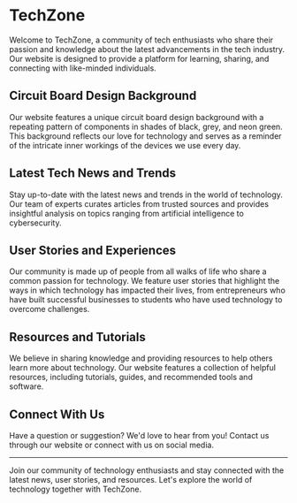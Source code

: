 <!--font:Poppins-->

# TechZone

Welcome to TechZone, a community of tech enthusiasts who share their passion and knowledge about the latest advancements in the tech industry. Our website is designed to provide a platform for learning, sharing, and connecting with like-minded individuals.

## Circuit Board Design Background

Our website features a unique circuit board design background with a repeating pattern of components in shades of black, grey, and neon green. This background reflects our love for technology and serves as a reminder of the intricate inner workings of the devices we use every day.

## Latest Tech News and Trends

Stay up-to-date with the latest news and trends in the world of technology. Our team of experts curates articles from trusted sources and provides insightful analysis on topics ranging from artificial intelligence to cybersecurity.

## User Stories and Experiences

Our community is made up of people from all walks of life who share a common passion for technology. We feature user stories that highlight the ways in which technology has impacted their lives, from entrepreneurs who have built successful businesses to students who have used technology to overcome challenges.

## Resources and Tutorials

We believe in sharing knowledge and providing resources to help others learn more about technology. Our website features a collection of helpful resources, including tutorials, guides, and recommended tools and software.

## Connect With Us

Have a question or suggestion? We'd love to hear from you! Contact us through our website or connect with us on social media.

---

Join our community of technology enthusiasts and stay connected with the latest news, user stories, and resources. Let's explore the world of technology together with TechZone.

<!--

Write me content for website with wallpaper which alt text is:

"A wallpaper with a repeating pattern of circuit board components, in shades of black, grey, and neon green."

The name/title of the page should not be 1:1 copy of the alt text but rather a real content of the website which is using this wallpaper.

- Use markdown format 
- Start with heading
- Heading should be short and concise
- The content should look like a real website 
- The website should not be about the wallpaper, wallpaper is just a related background
- Heading should be contain work "wallpaper" or "background"
- Include real sections like references, contact, user stories, etc. use things relevant to the page purpose.
- Feel free to use structure like headings, bullets, numbering, blockquotes, paragraphs, horizontal lines, etc.
- You can use formatting like bold or _italic_
- You can include UTF-8 emojis
- Links should be only #hash anchors (and you can refer to the document itself)
- Do not include images


---


# TechHub - A Community of Technology Enthusiasts

Welcome to TechHub, a community of tech enthusiasts who share their knowledge and passion for technology. Our website is designed to be a hub for all things tech-related, from the latest news and trends to user stories and helpful resources.

## Our Wallpaper

Our website features a wallpaper with a repeating pattern of circuit board components, in shades of black, grey, and neon green. This wallpaper reflects our love for technology and serves as a reminder of the intricate inner workings of the devices we use every day.

## Latest News

Stay up-to-date with the latest news and trends in the world of technology. Our team of experts curates articles from trusted sources and provides insightful analysis on topics ranging from artificial intelligence to cybersecurity.

## User Stories

Our community is made up of people from all walks of life who share a common passion for technology. We feature user stories that highlight the ways in which technology has impacted their lives, from entrepreneurs who have built successful businesses to students who have used technology to overcome challenges.

## Resources

We believe in sharing knowledge and providing resources to help others learn more about technology. Our website features a collection of helpful resources, including tutorials, guides, and recommended tools and software.

## Contact Us

Have a question or suggestion? We'd love to hear from you! Contact us through our website or connect with us on social media.

---

Join our community of technology enthusiasts and stay connected with the latest news, user stories, and resources. Let's explore the world of technology together!


---


Heading is too long, rewrite whole content.


---


# TechHub - Connecting Technology Enthusiasts

Welcome to TechHub, a community of tech enthusiasts who share their knowledge and passion for technology. Our website is designed to connect people with similar interests and provide a platform for learning and sharing.

## Circuit Board Wallpaper

Our website features a unique wallpaper with a repeating pattern of circuit board components in shades of black, grey, and neon green. This wallpaper reflects our love for technology and serves as a reminder of the intricate inner workings of the devices we use every day.

## Latest Tech News

Stay up-to-date with the latest news and trends in the world of technology. Our team of experts curates articles from trusted sources and provides insightful analysis on topics ranging from artificial intelligence to cybersecurity.

## User Stories and Experiences

Our community is made up of people from all walks of life who share a common passion for technology. We feature user stories that highlight the ways in which technology has impacted their lives, from entrepreneurs who have built successful businesses to students who have used technology to overcome challenges.

## Resources and Tutorials

We believe in sharing knowledge and providing resources to help others learn more about technology. Our website features a collection of helpful resources, including tutorials, guides, and recommended tools and software.

## Connect With Us

Have a question or suggestion? We'd love to hear from you! Contact us through our website or connect with us on social media.

---

Join our community of technology enthusiasts and stay connected with the latest news, user stories, and resources. Let's explore the world of technology together!


---


Heading is too long, rewrite whole content.


---


# TechConnect - Your Gateway to the World of Technology

Welcome to TechConnect, a community of technology enthusiasts who share their passion and knowledge about the latest advancements in the tech industry. Our website is designed to provide a platform for learning, sharing, and connecting with like-minded individuals.

## Circuit Board Background

Our website features a unique circuit board background with a repeating pattern of components in shades of black, grey, and neon green. This background reflects our love for technology and serves as a reminder of the intricate inner workings of the devices we use every day.

## Latest Tech News and Insights

Stay up-to-date with the latest news and insights in the world of technology. Our team of experts curates articles from trusted sources and provides insightful analysis on topics ranging from artificial intelligence to cybersecurity.

## User Stories and Experiences

Our community is made up of people from all walks of life who share a common passion for technology. We feature user stories that highlight the ways in which technology has impacted their lives, from entrepreneurs who have built successful businesses to students who have used technology to overcome challenges.

## Resources and Tutorials

We believe in sharing knowledge and providing resources to help others learn more about technology. Our website features a collection of helpful resources, including tutorials, guides, and recommended tools and software.

## Connect With Us

Have a question or suggestion? We'd love to hear from you! Contact us through our website or connect with us on social media.

---

Join our community of technology enthusiasts and stay connected with the latest news, user stories, and resources. Let's explore the world of technology together with TechConnect.


---


Heading is too long, rewrite whole content.


---


# TechZone - Explore the World of Technology

Welcome to TechZone, a community of tech enthusiasts who share their passion and knowledge about the latest advancements in the tech industry. Our website is designed to provide a platform for learning, sharing, and connecting with like-minded individuals.

## Circuit Board Design Background

Our website features a unique circuit board design background with a repeating pattern of components in shades of black, grey, and neon green. This background reflects our love for technology and serves as a reminder of the intricate inner workings of the devices we use every day.

## Latest Tech News and Trends

Stay up-to-date with the latest news and trends in the world of technology. Our team of experts curates articles from trusted sources and provides insightful analysis on topics ranging from artificial intelligence to cybersecurity.

## User Stories and Experiences

Our community is made up of people from all walks of life who share a common passion for technology. We feature user stories that highlight the ways in which technology has impacted their lives, from entrepreneurs who have built successful businesses to students who have used technology to overcome challenges.

## Resources and Tutorials

We believe in sharing knowledge and providing resources to help others learn more about technology. Our website features a collection of helpful resources, including tutorials, guides, and recommended tools and software.

## Connect With Us

Have a question or suggestion? We'd love to hear from you! Contact us through our website or connect with us on social media.

---

Join our community of technology enthusiasts and stay connected with the latest news, user stories, and resources. Let's explore the world of technology together with TechZone.


---


Write me a Google font which is best fitting for the website.

Pick from the list:
- Open Sans
- Lobster
- Great Vibes
- IBM Plex Sans
- Raleway
- Futura
- Inter
- Poppins
- Playfair Display
- Alegreya
- Roboto
- Exo 2
- Barlow Condensed
- Dancing Script
- Orbitron
- Lato
- Montserrat


Write just the font name nothing else.


---


Poppins

-->
